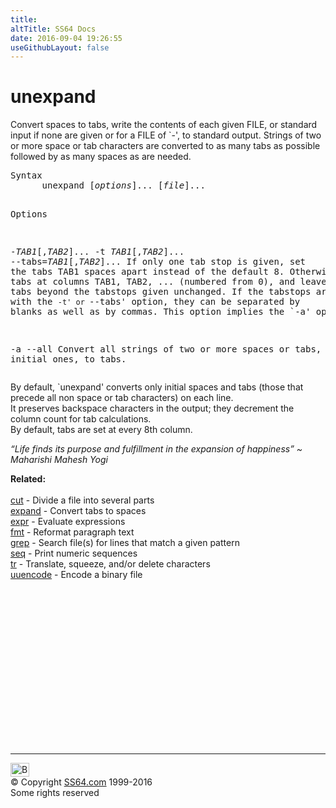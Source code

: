 ```yaml
---
title:
altTitle: SS64 Docs
date: 2016-09-04 19:26:55
useGithubLayout: false
---
```

<!-- #BeginLibraryItem "/Library/head_bash.lbi" --><!-- #EndLibraryItem --><h1>unexpand</h1> 
<p> Convert spaces to tabs, write the contents of each given FILE, 
  or standard input if none are given or for a FILE of `-', to standard output. 
  Strings of two or more space or tab characters are converted to as many tabs 
as possible followed by as many spaces as are needed.</p>
<pre>Syntax
      unexpand [<i>options</i>]... [<i>file</i>]...

Options

 -<i>TAB1</i>[,<i>TAB2</i>]...
 -t <i>TAB1</i>[,<i>TAB2</i>]...
 --tabs=<i>TAB1</i>[,<i>TAB2</i>]...
     If only one tab stop is given, set the tabs TAB1 spaces apart
     instead of the default 8.  Otherwise, set the tabs at columns
     TAB1, TAB2, ... (numbered from 0), and leave spaces and tabs
     beyond the tabstops given unchanged.  If the tabstops are specified
     with the `-t' or `--tabs' option, they can be separated by blanks
     as well as by commas.  This option implies the `-a' option.

 -a
 --all
     Convert all strings of two or more spaces or tabs, not just initial
     ones, to tabs.</pre>
<p>By default, `unexpand' converts only initial spaces and tabs (those that precede all non space or tab characters) on each line. <br>
It preserves backspace characters in the output; they decrement the column count for tab calculations. <br>
By default, tabs are set at every 8th column.</p>
<p class="quote"><i>“Life finds its purpose and fulfillment in the expansion of happiness” ~ Maharishi Mahesh Yogi</i></p>
<p><b>Related:</b><br>
<br>
<a href="cut.html">
cut</a> - Divide a file into several parts<br>
<a href="expand.html">expand</a> - Convert tabs to spaces<br>
<a href="expr.html">expr</a> - Evaluate expressions <br>
<a href="fmt.html">fmt</a> - Reformat paragraph text <br>
<a href="grep.html">grep</a> - Search file(s) for lines that match a given pattern<br>
<a href="seq.html">seq</a> - Print numeric sequences <br>
<a href="tr.html">tr</a> - Translate, squeeze, and/or delete characters <br>
<a href="uuencode.html">uuencode</a> - Encode a binary file </p><!-- #BeginLibraryItem "/Library/foot_bash.lbi" --><p>
<!-- bash300 -->
<ins class="adsbygoogle" style="display:inline-block;width:300px;height:250px" data-ad-client="ca-pub-6140977852749469" data-ad-slot="4615356305"></ins>
<script>
(adsbygoogle = window.adsbygoogle || []).push({});
</script></p>
<hr>
<div id="bl" class="footer"><a href="unexpand.html#"><img src="../images/top.png" width="30" height="22" alt="Back to the Top"></a></div>
<div id="br" class="footer, tagline">© Copyright <a href="../index.html">SS64.com</a> 1999-2016<br>
Some rights reserved</div><!-- #EndLibraryItem -->

